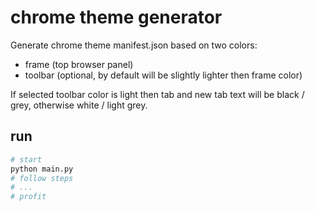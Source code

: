 # chrome theme generator

Generate chrome theme manifest.json based on two colors:
- frame (top browser panel) 
- toolbar (optional, by default will be slightly lighter then frame color)

If selected toolbar color is light then tab and new tab text will be black / grey, otherwise white / light grey.

## run

```bash
# start
python main.py
# follow steps
# ...
# profit
```

